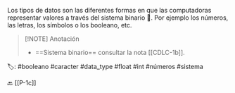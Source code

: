Los tipos de datos son las diferentes formas en que las computadoras representar valores a través del sistema binario 👺. Por ejemplo los números, las letras, los símbolos o los booleano, etc.

> [!NOTE] Anotación 
> - ==Sistema binario== consultar la nota [[CDLC-1b]].

🏷️: #booleano #caracter #data_type #float #int #números #sistema 

🔙 [[P-1c]]